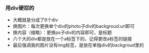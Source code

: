 ### 用div硬怼的
* 大概就是分成了6个div
* 换图片：每次更换单个div的photo子div的backgroud:url即可
* 换内容（缩略）：更换ps子div的内容即可，<span>是标题
* 六个大的div都是放在一个a标签下的，记得更改a标签的链接
* 最后强调我的图片没有img标签，是放在单独div的backgroud里的
